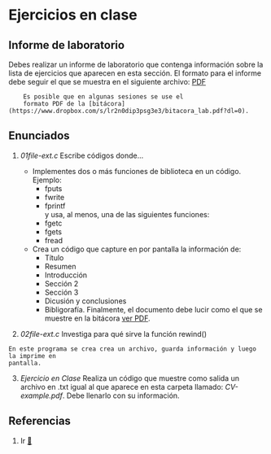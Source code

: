 # Ejercicios en clase

## Informe de laboratorio

Debes realizar un informe de laboratorio que contenga información sobre la 
lista de ejercicios que aparecen en esta sección. El formato para el informe 
debe seguir el que se muestra en el siguiente archivo:
[PDF](https://www.dropbox.com/s/su6eq5njqy4vvmr/gral-templete.pdf?dl=0)

~~~
	Es posible que en algunas sesiones se use el 
	formato PDF de la [bitácora](https://www.dropbox.com/s/lr2n0dip3psg3e3/bitacora_lab.pdf?dl=0). 
~~~

## Enunciados

1. *01file-ext.c* Escribe códigos donde... 
	- Implementes dos o más funciones de biblioteca en un código. Ejemplo:
		- fputs
		- fwrite
		- fprintf	
		y usa, al menos, una de las siguientes funciones:
		- fgetc
		- fgets
		- fread
	- Crea un código que capture en por pantalla la información de:
		- Título	
		- Resumen
		- Introducción
		- Sección 2
		- Sección 3
		- Dicusión y conclusiones
		- Bibligorafía.
	Finalmente, el documento debe lucir como el que se muestre en 
	la bitácora [ver PDF](https://www.dropbox.com/s/su6eq5njqy4vvmr/gral-templete.pdf?dl=0).

2. *02file-ext.c* Investiga para qué sirve la función rewind()

~~~
En este programa se crea crea un archivo, guarda información y luego la imprime en 
pantalla.
~~~


3. *Ejercicio en Clase*
	Realiza un código que muestre como salida un archivo en .txt
	igual al que aparece en esta carpeta llamado: _CV-example.pdf_.
	Debe llenarlo con su información.	


## Referencias

1. Ir [:link:](https://es.wikibooks.org/wiki/Programaci%C3%B3n_en_C/Manejo_de_archivos) 



